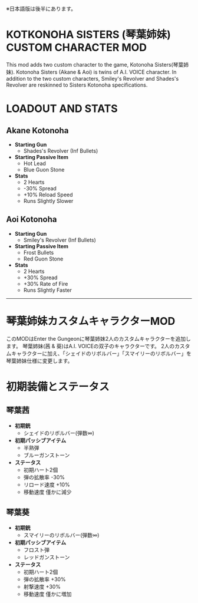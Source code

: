 ※日本語版は後半にあります。
# KOTKONOHA SISTERS (琴葉姉妹) CUSTOM CHARACTER MOD
This mod adds two custom character to the game, Kotonoha Sisters(琴葉姉妹).
Kotonoha Sisters (Akane & Aoi) is twins of A.I. VOICE character.
In addition to the two custom characters, Smiley's Revolver and Shades's Revolver are reskinned to Sisters Kotonoha specifications.

# LOADOUT AND STATS
## Akane Kotonoha
- **Starting Gun**
    - Shades's Revolver (Inf Bullets)
- **Starting Passive Item**
    - Hot Lead
    - Blue Guon Stone
- **Stats**
    - 2 Hearts
    - -30% Spread
    - +10% Reload Speed
    - Runs Slightly Slower

## Aoi Kotonoha
- **Starting Gun**
    - Smiley's Revolver (Inf Bullets)
- **Starting Passive Item**
    - Frost Bullets
    - Red Guon Stone
- **Stats**
    - 2 Hearts
    - +30% Spread
    - +30% Rate of Fire
    - Runs Slightly Faster

---

# 琴葉姉妹カスタムキャラクターMOD
このMODはEnter the Gungeonに琴葉姉妹2人のカスタムキャラクターを追加します。
琴葉姉妹(茜 & 葵)はA.I. VOICEの双子のキャラクターです。
2人のカスタムキャラクターに加え、「シェイドのリボルバー」「スマイリーのリボルバー」を琴葉姉妹仕様に変更します。

# 初期装備とステータス
## 琴葉茜
- **初期銃**
    - シェイドのリボルバー(弾数∞)
- **初期パッシブアイテム**
    - 半熟弾
    - ブルーガンストーン
- **ステータス**
    - 初期ハート2個
    - 弾の拡散率 -30%
    - リロード速度 +10%
    - 移動速度 僅かに減少

## 琴葉葵
- **初期銃**
    - スマイリーのリボルバー(弾数∞)
- **初期パッシブアイテム**
    - フロスト弾
    - レッドガンストーン
- **ステータス**
    - 初期ハート2個
    - 弾の拡散率 +30%
    - 射撃速度 +30%
    - 移動速度 僅かに増加
